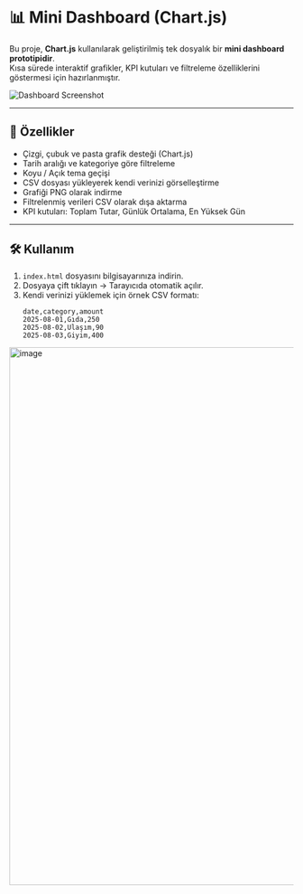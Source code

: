 # 📊 Mini Dashboard (Chart.js)

Bu proje, **Chart.js** kullanılarak geliştirilmiş tek dosyalık bir **mini dashboard prototipidir**.  
Kısa sürede interaktif grafikler, KPI kutuları ve filtreleme özelliklerini göstermesi için hazırlanmıştır.  

![Dashboard Screenshot](screenshot.png) <!-- buraya ekran görüntünüzü koyabilirsiniz -->

---

## 🚀 Özellikler
- Çizgi, çubuk ve pasta grafik desteği (Chart.js)
- Tarih aralığı ve kategoriye göre filtreleme
- Koyu / Açık tema geçişi
- CSV dosyası yükleyerek kendi verinizi görselleştirme
- Grafiği PNG olarak indirme
- Filtrelenmiş verileri CSV olarak dışa aktarma
- KPI kutuları: Toplam Tutar, Günlük Ortalama, En Yüksek Gün

---

## 🛠️ Kullanım
1. `index.html` dosyasını bilgisayarınıza indirin.  
2. Dosyaya çift tıklayın → Tarayıcıda otomatik açılır.  
3. Kendi verinizi yüklemek için örnek CSV formatı:  
   ```csv
   date,category,amount
   2025-08-01,Gıda,250
   2025-08-02,Ulaşım,90
   2025-08-03,Giyim,400

<img width="1061" height="952" alt="image" src="https://github.com/user-attachments/assets/c0ab1066-7c21-42de-97d7-c6202c190482" />
